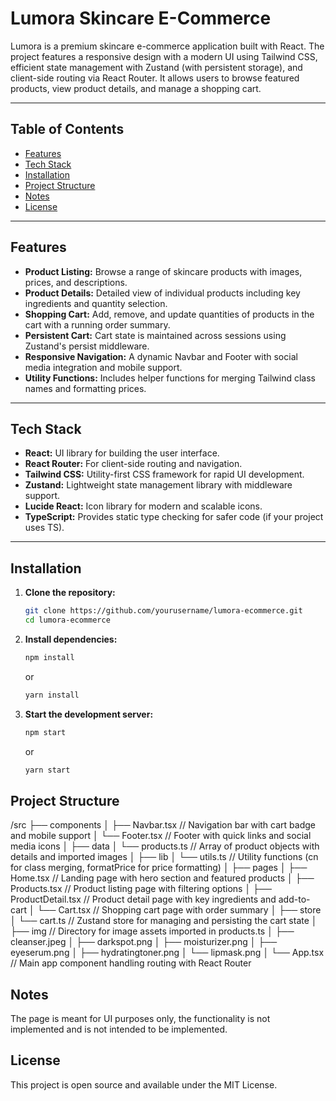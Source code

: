 # Lumora Skincare E-Commerce

Lumora is a premium skincare e-commerce application built with React. The project features a responsive design with a modern UI using Tailwind CSS, efficient state management with Zustand (with persistent storage), and client-side routing via React Router. It allows users to browse featured products, view product details, and manage a shopping cart.

---

## Table of Contents

- [Features](#features)
- [Tech Stack](#tech-stack)
- [Installation](#installation)
- [Project Structure](#project-structure)
- [Notes](#notes)
- [License](#license)

---

## Features

- **Product Listing:** Browse a range of skincare products with images, prices, and descriptions.
- **Product Details:** Detailed view of individual products including key ingredients and quantity selection.
- **Shopping Cart:** Add, remove, and update quantities of products in the cart with a running order summary.
- **Persistent Cart:** Cart state is maintained across sessions using Zustand's persist middleware.
- **Responsive Navigation:** A dynamic Navbar and Footer with social media integration and mobile support.
- **Utility Functions:** Includes helper functions for merging Tailwind class names and formatting prices.

---

## Tech Stack

- **React:** UI library for building the user interface.
- **React Router:** For client-side routing and navigation.
- **Tailwind CSS:** Utility-first CSS framework for rapid UI development.
- **Zustand:** Lightweight state management library with middleware support.
- **Lucide React:** Icon library for modern and scalable icons.
- **TypeScript:** Provides static type checking for safer code (if your project uses TS).

---

## Installation

1. **Clone the repository:**

   ```bash
   git clone https://github.com/yourusername/lumora-ecommerce.git
   cd lumora-ecommerce
   ```

2. **Install dependencies:**

   ```bash
   npm install
    ```
    or
    ```bash
    yarn install
   ```

3. **Start the development server:**

   ```bash
   npm start
    ```
    or
    ```bash
    yarn start
   ```

## Project Structure

/src
 ├── components
 │    ├── Navbar.tsx          // Navigation bar with cart badge and mobile support
 │    └── Footer.tsx          // Footer with quick links and social media icons
 │
 ├── data
 │    └── products.ts         // Array of product objects with details and imported images
 │
 ├── lib
 │    └── utils.ts            // Utility functions (cn for class merging, formatPrice for price formatting)
 │
 ├── pages
 │    ├── Home.tsx            // Landing page with hero section and featured products
 │    ├── Products.tsx        // Product listing page with filtering options
 │    ├── ProductDetail.tsx   // Product detail page with key ingredients and add-to-cart
 │    └── Cart.tsx            // Shopping cart page with order summary
 │
 ├── store
 │    └── cart.ts             // Zustand store for managing and persisting the cart state
 │
 ├── img                     // Directory for image assets imported in products.ts
 │    ├── cleanser.jpeg
 │    ├── darkspot.png
 │    ├── moisturizer.png
 │    ├── eyeserum.png
 │    ├── hydratingtoner.png
 │    └── lipmask.png
 │
 └── App.tsx                 // Main app component handling routing with React Router


## Notes

The page is meant for UI purposes only, the functionality is not implemented and is not intended to be implemented.

## License

This project is open source and available under the MIT License.